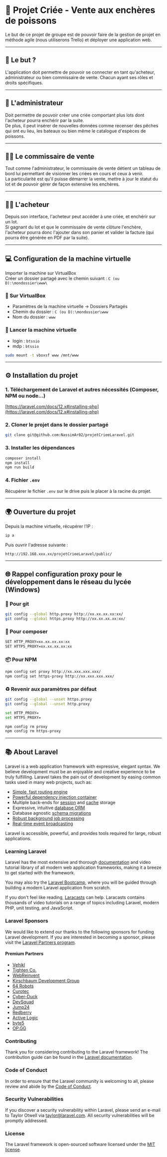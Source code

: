 # 🎣 Projet Criée - Vente aux enchères de poissons

Le but de ce projet de groupe est de pouvoir faire de la gestion de projet en méthode agile (nous utiliserons Trello) et déployer une application web.

---

## 🎯 Le but ?

L'application doit permettre de pouvoir se connecter en tant qu'acheteur, administrateur ou bien commissaire de vente. Chacun ayant ses rôles et droits spécifiques.

---

## 👤 L'administrateur

Doit permettre de pouvoir créer une criée comportant plus lots dont l'acheteur pourra enchérir par la suite.  
De plus, il peut insérer de nouvelles données comme recenser des pêches qui ont eu lieu, les bateaux ou bien même le catalogue d'espèces de poissons.

---

## 👨‍⚖️ Le commissaire de vente

Tout comme l'administrateur, le commissaire de vente détient un tableau de bord lui permettant de visionner les criées en cours et ceux à venir.  
La particularité est qu'il puisse démarrer la vente, mettre à jour le statut du lot et de pouvoir gérer de façon extensive les enchères.

---

## 🧑‍💼 L'acheteur

Depuis son interface, l'acheteur peut accéder à une criée, et enchérir sur un lot.  
Si gagnant du lot et que le commissaire de vente clôture l'enchère, l'acheteur pourra donc l'ajouter dans son panier et valider la facture (qui pourra être générée en PDF par la suite).

---

## 💻 Configuration de la machine virtuelle

Importer la machine sur VirtualBox  
Créer un dossier partagé avec le chemin suivant : `C (ou D):\mondossier\www\`

### 🔧 Sur VirtualBox

- Paramètres de la machine virtuelle → Dossiers Partagés  
- Chemin du dossier : `C (ou D):\mondossier\www`  
- Nom du dossier : `www`

### 🚀 Lancer la machine virtuelle

- login : `btssio`  
- mdp : `btssio`

```bash
sudo mount -t vboxsf www /mnt/www
```

---

## ⚙️ Installation du projet

### 1. Téléchargement de Laravel et autres nécessités (Composer, NPM ou node...)

[https://laravel.com/docs/12.x#installing-php](https://laravel.com/docs/12.x#installing-php)

### 2. Cloner le projet dans le dossier partagé

```bash
git clone git@github.com:NassimAr02/projetCrieeLaravel.git
```

### 3. Installer les dépendances

```bash
composer install
npm install
npm run build
```

### 4. Fichier `.env`

Récupérer le fichier `.env` sur le drive puis le placer à la racine du projet.

---

## 🌍 Ouverture du projet

Depuis la machine virtuelle, récupérer l’IP :

```bash
ip a
```

Puis ouvrir l'adresse suivante :

```
http://192.168.xxx.xx/projetCrieeLaravel/public/
```

---

## 🌐 Rappel configuration proxy pour le développement dans le réseau du lycée (Windows)

### 🔗 Pour git

```bash
git config --global http.proxy http://xx.xx.xx.xx:xx/
git config --global https.proxy http://xx.xx.xx.xx:xx/
```

### 🔐 Pour composer

```bash
SET HTTP_PROXY=xx.xx.xx.xx:xx
SET HTTPS_PROXY=xx.xx.xx.xx:xx
```

### 📦 Pour NPM

```bash
npm config set proxy http://xx.xxx.xxx.xxx/
npm config set https-proxy http://xx.xxx.xxx.xxx/
```

### ♻️ Revenir aux paramètres par défaut

```bash
git config --global --unset https.proxy
git config --global --unset http.proxy

set HTTP_PROXY=
set HTTPS_PROXY=

npm config rm proxy
npm config rm https-proxy
```

---

## 📚 About Laravel

Laravel is a web application framework with expressive, elegant syntax. We believe development must be an enjoyable and creative experience to be truly fulfilling. Laravel takes the pain out of development by easing common tasks used in many web projects, such as:

- [Simple, fast routing engine](https://laravel.com/docs/routing)
- [Powerful dependency injection container](https://laravel.com/docs/container)
- Multiple back-ends for [session](https://laravel.com/docs/session) and [cache](https://laravel.com/docs/cache) storage
- Expressive, intuitive [database ORM](https://laravel.com/docs/eloquent)
- Database agnostic [schema migrations](https://laravel.com/docs/migrations)
- [Robust background job processing](https://laravel.com/docs/queues)
- [Real-time event broadcasting](https://laravel.com/docs/broadcasting)

Laravel is accessible, powerful, and provides tools required for large, robust applications.

### Learning Laravel

Laravel has the most extensive and thorough [documentation](https://laravel.com/docs) and video tutorial library of all modern web application frameworks, making it a breeze to get started with the framework.

You may also try the [Laravel Bootcamp](https://bootcamp.laravel.com), where you will be guided through building a modern Laravel application from scratch.

If you don't feel like reading, [Laracasts](https://laracasts.com) can help. Laracasts contains thousands of video tutorials on a range of topics including Laravel, modern PHP, unit testing, and JavaScript.

### Laravel Sponsors

We would like to extend our thanks to the following sponsors for funding Laravel development. If you are interested in becoming a sponsor, please visit the [Laravel Partners program](https://partners.laravel.com).

#### Premium Partners

- [Vehikl](https://vehikl.com/)
- [Tighten Co.](https://tighten.co)
- [WebReinvent](https://webreinvent.com/)
- [Kirschbaum Development Group](https://kirschbaumdevelopment.com)
- [64 Robots](https://64robots.com)
- [Curotec](https://www.curotec.com/services/technologies/laravel/)
- [Cyber-Duck](https://cyber-duck.co.uk)
- [DevSquad](https://devsquad.com/hire-laravel-developers)
- [Jump24](https://jump24.co.uk)
- [Redberry](https://redberry.international/laravel/)
- [Active Logic](https://activelogic.com)
- [byte5](https://byte5.de)
- [OP.GG](https://op.gg)

### Contributing

Thank you for considering contributing to the Laravel framework! The contribution guide can be found in the [Laravel documentation](https://laravel.com/docs/contributions).

### Code of Conduct

In order to ensure that the Laravel community is welcoming to all, please review and abide by the [Code of Conduct](https://laravel.com/docs/contributions#code-of-conduct).

### Security Vulnerabilities

If you discover a security vulnerability within Laravel, please send an e-mail to Taylor Otwell via [taylor@laravel.com](mailto:taylor@laravel.com). All security vulnerabilities will be promptly addressed.

### License

The Laravel framework is open-sourced software licensed under the [MIT license](https://opensource.org/licenses/MIT).